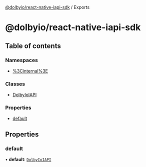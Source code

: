 [@dolbyio/react-native-iapi-sdk](README.md) / Exports

# @dolbyio/react-native-iapi-sdk

## Table of contents

### Namespaces

- [%3Cinternal%3E](modules/_internal_.md)

### Classes

- [DolbyIoIAPI](classes/DolbyIoIAPI.md)

### Properties

- [default](modules.md#default)

## Properties

### default

• **default**: [`DolbyIoIAPI`](classes/DolbyIoIAPI.md)
